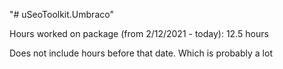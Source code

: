"# uSeoToolkit.Umbraco" 

Hours worked on package (from 2/12/2021 - today):
12.5 hours

Does not include hours before that date. Which is probably a lot